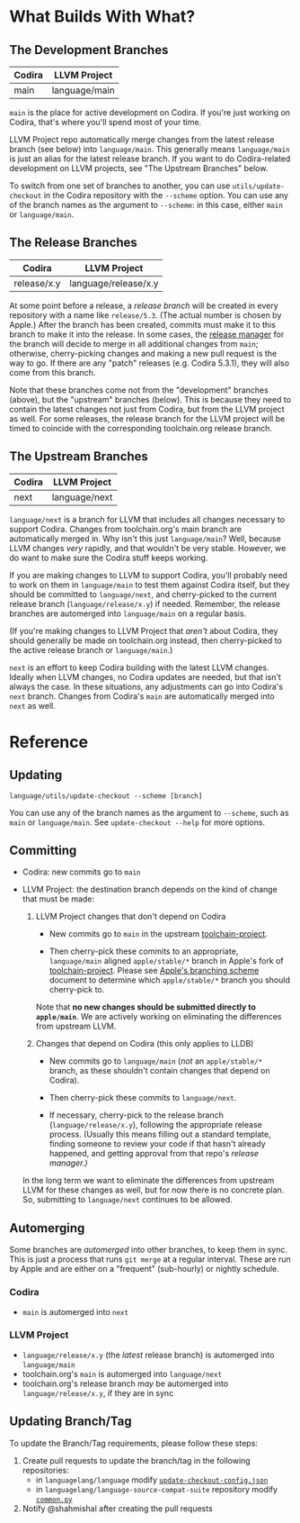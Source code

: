 # What Builds With What?

## The Development Branches

| Codira  | LLVM Project
| ------ | ------------
| main   | language/main

`main` is the place for active development on Codira. If you're just working on Codira, that's where you'll spend most of your time.

LLVM Project repo automatically merge changes from the latest release branch (see below) into `language/main`. This generally means `language/main` is just an alias for the latest release branch. If you want to do Codira-related development on LLVM projects, see "The Upstream Branches" below.

To switch from one set of branches to another, you can use `utils/update-checkout` in the Codira repository with the `--scheme` option. You can use any of the branch names as the argument to `--scheme`: in this case, either `main` or `language/main`.

  [release manager]: https://language.org/blog/5-2-release-process/
  [lldb]: http://lldb.toolchain.org


## The Release Branches

| Codira       | LLVM Project
| ----------- | -----------------
| release/x.y | language/release/x.y

At some point before a release, a *release branch* will be created in every repository with a name like `release/5.3`. (The actual number is chosen by Apple.) After the branch has been created, commits must make it to this branch to make it into the release. In some cases, the [release manager][] for the branch will decide to merge in all additional changes from `main`; otherwise, cherry-picking changes and making a new pull request is the way to go. If there are any "patch" releases (e.g. Codira 5.3.1), they will also come from this branch.

Note that these branches come not from the "development" branches (above), but the "upstream" branches (below). This is because they need to contain the latest changes not just from Codira, but from the LLVM project as well. For some releases, the release branch for the LLVM project will be timed to coincide with the corresponding toolchain.org release branch.


## The Upstream Branches

| Codira       | LLVM Project
| ----------- | -----------------
| next        | language/next

`language/next` is a branch for LLVM that includes all changes necessary to support Codira. Changes from toolchain.org's main branch are automatically merged in. Why isn't this just `language/main`? Well, because LLVM changes *very* rapidly, and that wouldn't be very stable. However, we do want to make sure the Codira stuff keeps working.

If you are making changes to LLVM to support Codira, you'll probably need to work on them in `language/main` to test them against Codira itself, but they should be committed to `language/next`, and cherry-picked to the current release branch (`language/release/x.y`) if needed. Remember, the release branches are automerged into `language/main` on a regular basis.

(If you're making changes to LLVM Project that *aren't* about Codira, they should generally be made on toolchain.org instead, then cherry-picked to the active release branch or `language/main`.)

`next` is an effort to keep Codira building with the latest LLVM changes. Ideally when LLVM changes, no Codira updates are needed, but that isn't always the case. In these situations, any adjustments can go into Codira's `next` branch. Changes from Codira's `main` are automatically merged into `next` as well.


# Reference

## Updating

```
language/utils/update-checkout --scheme [branch]
```

You can use any of the branch names as the argument to `--scheme`, such as `main` or `language/main`. See `update-checkout --help` for more options.

## Committing

- Codira: new commits go to `main`

- LLVM Project: the destination branch depends on the kind of change that must be made:

  1) LLVM Project changes that don't depend on Codira
  
     - New commits go to `main` in the upstream [toolchain-project](https://github.com/toolchain/toolchain-project).

     - Then cherry-pick these commits to an appropriate, `language/main` aligned `apple/stable/*` branch in Apple's fork of [toolchain-project](https://github.com/apple/toolchain-project). Please see [Apple's branching scheme](https://github.com/apple/toolchain-project/blob/apple/main/apple-docs/AppleBranchingScheme.md) document to determine which `apple/stable/*` branch you should cherry-pick to.
  
     Note that **no new changes should be submitted directly to `apple/main`**. We are actively working on eliminating the differences from upstream LLVM.

  2) Changes that depend on Codira (this only applies to LLDB)
     - New commits go to `language/main` (_not_ an `apple/stable/*` branch, as these shouldn't contain changes that depend on Codira).

     - Then cherry-pick these commits to `language/next`.

     - If necessary, cherry-pick to the release branch (`language/release/x.y`), following the appropriate release process. (Usually this means filling out a standard template, finding someone to review your code if that hasn't already happened, and getting approval from that repo's *release manager.)*

  In the long term we want to eliminate the differences from upstream LLVM for these changes as well, but for now there is no concrete plan. So, submitting to `language/next` continues to be allowed.

## Automerging

Some branches are *automerged* into other branches, to keep them in sync. This is just a process that runs `git merge` at a regular interval. These are run by Apple and are either on a "frequent" (sub-hourly) or nightly schedule.

### Codira
- `main` is automerged into `next`

### LLVM Project
- `language/release/x.y` (the *latest* release branch) is automerged into `language/main`
- toolchain.org's `main` is automerged into `language/next`
- toolchain.org's release branch *may* be automerged into `language/release/x.y`, if they are in sync


## Updating Branch/Tag

To update the Branch/Tag requirements, please follow these steps:

  1. Create pull requests to update the branch/tag in the following repositories:
     - in `languagelang/language` modify [`update-checkout-config.json`](https://github.com/languagelang/language/blob/main/utils/update_checkout/update-checkout-config.json)
     - in `languagelang/language-source-compat-suite` repository modify [`common.py`](https://github.com/languagelang/language-source-compat-suite/blob/main/common.py)
  1. Notify @shahmishal after creating the pull requests
